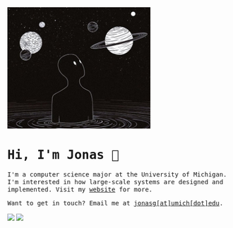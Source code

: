 <img height="275" src="https://github.com/jonasiwnl/jonasiwnl/blob/main/assets/afoolmoonnight.jpg?raw=true" />

<h1><samp>Hi, I'm Jonas 👾</samp></h1>

<samp>I'm a computer science major at the University of Michigan. I'm interested in how large-scale systems are designed and implemented. Visit my [website](https://jonasiwnl.github.io) for more.</samp>

<samp>Want to get in touch? Email me at [jonasg\[at\]umich\[dot\]edu](mailto:jonasg@umich.edu).</samp>

<div>
  <img height="175" align="center" src="https://streak-stats.demolab.com?user=jonasiwnl&theme=tokyonight&border_radius=4.5" />
  <img height="175" align="center" src="https://github-readme-stats.vercel.app/api/top-langs/?username=jonasiwnl&layout=compact&theme=tokyonight&hide=astro,html" />
</div>
